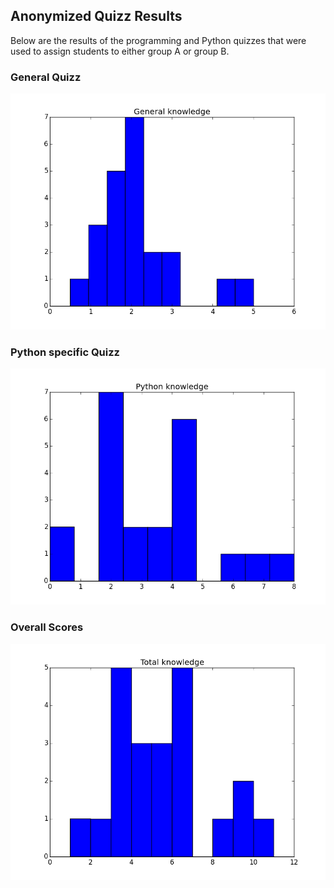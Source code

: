 ## Anonymized Quizz Results
Below are the results of the programming and Python quizzes that were used
to assign students to either group A or group B.
### General Quizz
![Score on general programming knowledge questions](general_grades.png)
### Python specific Quizz
![Score on Python programming knowledge questions](python_grades.png)
### Overall Scores
![Overall Score](total_grades.png)

